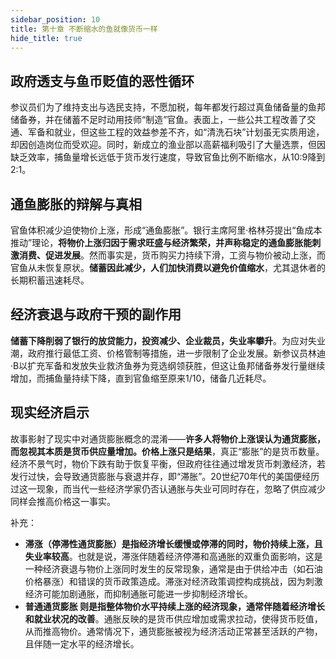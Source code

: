 ```yaml
---
sidebar_position: 10
title: 第十章 不断缩水的鱼就像货币一样
hide_title: true
---
```


## 政府透支与鱼币贬值的恶性循环
参议员们为了维持支出与选民支持，不愿加税，每年都发行超过真鱼储备量的鱼邦储备券，并在储蓄不足时动用技师“制造”官鱼。表面上，一些公共工程改善了交通、军备和就业，但这些工程的效益参差不齐，如“清洗石块”计划虽无实质用途，却因创造岗位而受欢迎。同时，新成立的渔业部以高薪福利吸引了大量选票，但因缺乏效率，捕鱼量增长远低于货币发行速度，导致官鱼比例不断缩水，从10:9降到2:1。

## 通鱼膨胀的辩解与真相
官鱼体积减少迫使物价上涨，形成“通鱼膨胀”。银行主席阿里·格林芬提出“鱼成本推动”理论，**将物价上涨归因于需求旺盛与经济繁荣，并声称稳定的通鱼膨胀能刺激消费、促进发展**。然而事实是，货币购买力持续下滑，工资与物价被动上涨，而官鱼从未恢复原状。**储蓄因此减少，人们加快消费以避免价值缩水**，尤其退休者的长期积蓄迅速耗尽。

## 经济衰退与政府干预的副作用
**储蓄下降削弱了银行的放贷能力，投资减少、企业裁员，失业率攀升**。为应对失业潮，政府推行最低工资、价格管制等措施，进一步限制了企业发展。新参议员林迪·B以扩充军备和发放失业救济鱼券为竞选纲领获胜，但这让鱼邦储备券发行量继续增加，而捕鱼量持续下降，直到官鱼缩至原来1/10，储备几近耗尽。

## 现实经济启示
故事影射了现实中对通货膨胀概念的混淆——**许多人将物价上涨误认为通货膨胀，而忽视其本质是货币供应量增加。价格上涨只是结果**，真正“膨胀”的是货币数量。经济不景气时，物价下跌有助于恢复平衡，但政府往往通过增发货币刺激经济，若发行过快，会导致通货膨胀与衰退并存，即“滞胀”。20世纪70年代的美国便经历过这一现象，而当代一些经济学家仍否认通胀与失业可同时存在，忽略了供应减少同样会推高价格这一事实。

补充：
- **滞涨（停滞性通货膨胀）是指经济增长缓慢或停滞的同时，物价持续上涨，且失业率较高**。也就是说，滞涨伴随着经济停滞和高通胀的双重负面影响，这是一种经济衰退与物价上涨同时发生的反常现象，通常是由于供给冲击（如石油价格暴涨）和错误的货币政策造成。滞涨对经济政策调控构成挑战，因为刺激经济可能加剧通胀，而抑制通胀可能进一步抑制经济增长。
- **普通通货膨胀 则是指整体物价水平持续上涨的经济现象，通常伴随着经济增长和就业状况的改善**。通胀反映的是货币供应增加或需求拉动，使得货币贬值，从而推高物价。通常情况下，通货膨胀被视为经济活动正常甚至活跃的产物，且伴随一定水平的经济增长。